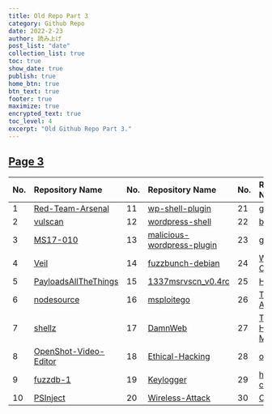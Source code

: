 ```yaml
---
title: Old Repo Part 3
category: Github Repo
date: 2022-2-23
author: 読み上げ
post_list: "date"
collection_list: true
toc: true
show_date: true
publish: true
home_btn: true
btn_text: true
footer: true
maximize: true
encrypted_text: true
toc_level: 4
excerpt: "Old Github Repo Part 3."
---
```

## [Page 3](https://github.com/orgs/oneplus-x/repositories?page=3)

| No. | Repository Name | No. | Repository Name | No. | Repository Name |
| :---| :-------------- | :---| :-------------- | :---| :-------------- |
|1| [Red-Team-Arsenal](https://github.com/oneplus-x/Red-Team-Arsenal/archive/refs/heads/master.zip)|11| [wp-shell-plugin](https://github.com/oneplus-x/wp-shell-plugin/archive/refs/heads/master.zip)|21| [gdrive](https://github.com/oneplus-x/gdrive/archive/refs/heads/master.zip)|
|2| [vulscan](https://github.com/oneplus-x/vulscan/archive/refs/heads/master.zip)|12| [wordpress-shell](https://github.com/oneplus-x/wordpress-shell/archive/refs/heads/master.zip)|22| [beef](https://github.com/oneplus-x/beef/archive/refs/heads/master.zip)|
|3| [MS17-010](https://github.com/oneplus-x/MS17-010/archive/refs/heads/master.zip)|13| [malicious-wordpress-plugin](https://github.com/oneplus-x/malicious-wordpress-plugin/archive/refs/heads/master.zip)|23| [gobuster](https://github.com/oneplus-x/gobuster/archive/refs/heads/master.zip)|
|4| [Veil](https://github.com/oneplus-x/Veil/archive/refs/heads/master.zip)|14| [fuzzbunch-debian](https://github.com/oneplus-x/fuzzbunch-debian/archive/refs/heads/master.zip)|24| [WebShell-Collections](https://github.com/oneplus-x/WebShell-Collections/archive/refs/heads/master.zip)|
|5| [PayloadsAllTheThings](https://github.com/oneplus-x/PayloadsAllTheThings/archive/refs/heads/master.zip)|15| [1337msrvscn_v0.4rc](https://github.com/oneplus-x/1337msrvscn_v0.4rc/archive/refs/heads/master.zip)|25| [Hacked](https://github.com/oneplus-x/Hacked/archive/refs/heads/master.zip)|
|6| [nodesource](https://github.com/oneplus-x/nodesource/archive/refs/heads/master.zip)|16| [msploitego](https://github.com/oneplus-x/msploitego/archive/refs/heads/master.zip)|26| [THC-Archive](https://github.com/oneplus-x/THC-Archive/archive/refs/heads/master.zip)|
|7| [shellz](https://github.com/oneplus-x/shellz/archive/refs/heads/master.zip)|17| [DamnWeb](https://github.com/oneplus-x/DamnWeb/archive/refs/heads/master.zip)|27| [The-Bug-Hunters-Methodology](https://github.com/oneplus-x/The-Bug-Hunters-Methodology/archive/refs/heads/master.zip)|
|8| [OpenShot-Video-Editor](https://github.com/oneplus-x/OpenShot-Video-Editor/archive/refs/heads/master.zip)|18| [Ethical-Hacking](https://github.com/oneplus-x/Ethical-Hacking/archive/refs/heads/master.zip)|28| [okhttp](https://github.com/oneplus-x/okhttp/archive/refs/heads/master.zip)|
|9| [fuzzdb-1](https://github.com/oneplus-x/fuzzdb-1/archive/refs/heads/master.zip)|19| [Keylogger](https://github.com/oneplus-x/Keylogger/archive/refs/heads/master.zip)|29| [hpack-test-case](https://github.com/oneplus-x/hpack-test-case/archive/refs/heads/master.zip)|
|10| [PSInject](https://github.com/oneplus-x/PSInject/archive/refs/heads/master.zip)|20| [Wireless-Attack](https://github.com/oneplus-x/Wireless-Attack/archive/refs/heads/master.zip)|30| [CS5430](https://github.com/oneplus-x/CS5430/archive/refs/heads/master.zip)|
